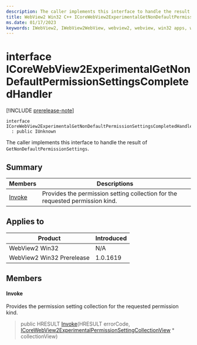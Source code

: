 ```yaml
---
description: The caller implements this interface to handle the result of `GetNonDefaultPermissionSettings`.
title: WebView2 Win32 C++ ICoreWebView2ExperimentalGetNonDefaultPermissionSettingsCompletedHandler
ms.date: 01/17/2023
keywords: IWebView2, IWebView2WebView, webview2, webview, win32 apps, win32, edge, ICoreWebView2, ICoreWebView2Controller, browser control, edge html, ICoreWebView2ExperimentalGetNonDefaultPermissionSettingsCompletedHandler
---
```


# interface ICoreWebView2ExperimentalGetNonDefaultPermissionSettingsCompletedHandler

[!INCLUDE [prerelease-note](../includes/prerelease-note.md)]

```
interface ICoreWebView2ExperimentalGetNonDefaultPermissionSettingsCompletedHandler
  : public IUnknown
```

The caller implements this interface to handle the result of `GetNonDefaultPermissionSettings`.

## Summary

 Members                        | Descriptions
--------------------------------|---------------------------------------------
[Invoke](#invoke) | Provides the permission setting collection for the requested permission kind.

## Applies to

Product                         | Introduced
--------------------------------|---------------------------------------------
WebView2 Win32            |    N/A
WebView2 Win32 Prerelease |    1.0.1619

## Members

#### Invoke

Provides the permission setting collection for the requested permission kind.

> public HRESULT [Invoke](#invoke)(HRESULT errorCode, [ICoreWebView2ExperimentalPermissionSettingCollectionView](icorewebview2experimentalpermissionsettingcollectionview.md) * collectionView)

